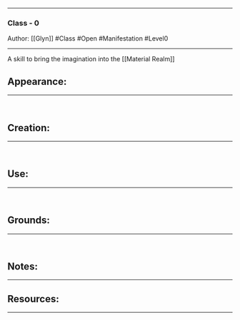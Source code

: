 - - -
### Class - 0
Author: [[Glyn]]
#Class #Open #Manifestation #Level0
- - - 
A skill to bring the imagination into the [[Material Realm]]

## Appearance:<br>
- - -

<br>

## Creation: <br>
- - -
<br>

## Use:<br>
- - -
<br>

## Grounds:<br>
- - -
<br>

## Notes:<br>
- - - 


## Resources:
- - -
